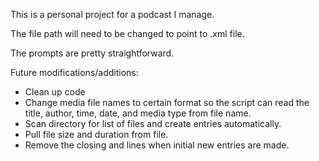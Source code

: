 This is a personal project for a podcast I manage.

The file path will need to be changed to point to .xml file.

The prompts are pretty straightforward.

Future modifications/additions:

* Clean up code
* Change media file names to certain format so the script can read the title, author, time, date, and media type from file name.
* Scan directory for list of files and create entries automatically.
* Pull file size and duration from file.
* Remove the closing </channel> and </rss> lines when initial new entries are made.